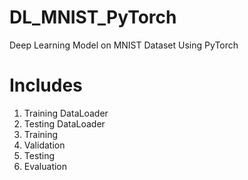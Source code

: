 # DL_MNIST_PyTorch
Deep Learning Model on MNIST Dataset Using PyTorch
# Includes
1. Training DataLoader
2. Testing DataLoader
3. Training
4. Validation
5. Testing
6. Evaluation
